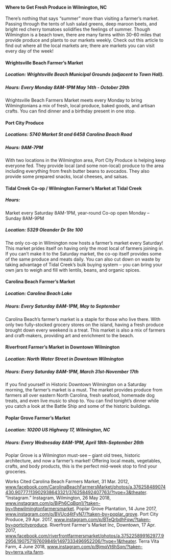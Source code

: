 #### Where to Get Fresh Produce in Wilmington, NC
There’s nothing that says “summer” more than visiting a farmer’s market. Passing through the tents of lush salad greens, deep maroon beets, and bright red cherry tomatoes solidifies the feelings of summer. Though Wilmington is a beach town, there are many farms within 30-60 miles that provide produce and plants to our markets weekly. Check out this article to find out where all the local markets are; there are markets you can visit every day of the week!

#### Wrightsville Beach Farmer’s Market 

##### Location: Wrightsville Beach Municipal Grounds (adjacent to Town Hall).
##### Hours: Every Monday 8AM-1PM May 14th - October 29th 
Wrightsville Beach Farmers Market meets every Monday to bring Wilmingtonians a mix of fresh, local produce, baked goods, and artisan crafts. You can find dinner and a birthday present in one stop. 



#### Port City Produce
##### Locations: 5740 Market St and 6458 Carolina Beach Road
##### Hours: 9AM-7PM
With two locations in the Wilmington area, Port City Produce is helping keep everyone fed. They provide local (and some non-local) produce to the area including everything from fresh butter beans to avocados. They also provide some prepared snacks, local cheeses, and salsas. 





#### Tidal Creek Co-op / Wilmington Farmer’s Market at Tidal Creek 

##### Hours: 
Market every Saturday 8AM-1PM, year-round
Co-op open Monday – Sunday 8AM-9PM
##### Location: 5329 Oleander Dr Ste 100
The only co-op in Wilmington now hosts a farmer’s market every Saturday! This market prides itself on having only the most local of farmers joining in. If you can’t make it to the Saturday market, the co-op itself provides some of the same produce and meats daily. You can also cut down on waste by taking advantage of Tidal Creek’s bulk buying system – you can bring your own jars to weigh and fill with lentils, beans, and organic spices. 



#### Carolina Beach Farmer’s Market
##### Location: Carolina Beach Lake
##### Hours: Every Saturday 8AM-1PM, May to September
Carolina Beach’s farmer’s market is a staple for those who live there. With only two fully-stocked grocery stores on the island, having a fresh produce brought down every weekend is a treat. This market is also a mix of farmers and craft-makers, providing art and enrichment to the beach.



#### Riverfront Farmer’s Market in Downtown Wilmington

##### Location: North Water Street in Downtown Wilmington
##### Hours: Every Saturday 8AM-1PM, March 31st-November 17th 
If you find yourself in Historic Downtown Wilmington on a Saturday morning, the farmer’s market is a must. The market provides produce from farmers all over eastern North Carolina, fresh seafood, homemade dog treats, and even live music to shop to. You can find tonight’s dinner while you catch a look at the Battle Ship and some of the historic buildings. 

#### Poplar Grove Farmer’s Market
##### Location: 10200 US Highway 17, Wilmington, NC
##### Hours: Every Wednesday 8AM-1PM, April 18th-September 26th 
Poplar Grove is a Wilmington must-see – giant old trees, historic architecture, and now a farmer’s market! Offering local meats, vegetables, crafts, and body products, this is the perfect mid-week stop to find your groceries. 









Works Cited
Carolina Beach Farmers Market, 31 Mar. 2012, www.facebook.com/CarolinaBeachFarmersMarket/photos/a.376258489074430.90777.113902938643321/376258492407763/?type=3&theater.
“Instagram.” Instagram, Wilmington, 26 May 2018, www.instagram.com/p/BjPh6CqBqn1/?taken-by=thewilmingtonfarmersmarket.
Poplar Grove Plantation, 14 June 2017, www.instagram.com/p/BVUcd4tFyN7/?taken-by=poplar_grove.
Port City Produce, 29 Apr. 2017, www.instagram.com/p/BTeQrbdhFqw/?taken-by=portcityproduce.
Riverfront Farmer's Market Inc, Downtown, 17 Apr. 2017, www.facebook.com/riverfrontfarmersmarket/photos/a.375225899162977.92956.190757197609849/1497333496952206/?type=1&theater.
Terra Vita Farm, 4 June 2018, www.instagram.com/p/BjmqVt6hSqn/?taken-by=terra.vita.farm.

